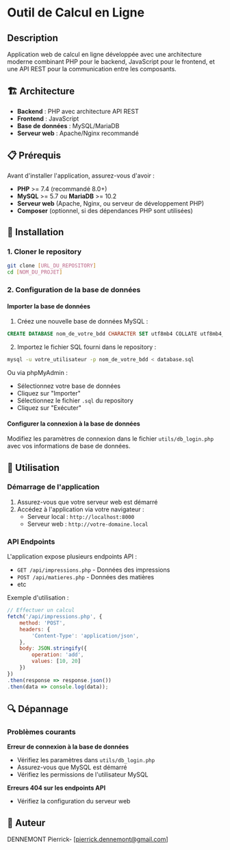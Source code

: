 # Outil de Calcul en Ligne

## Description

Application web de calcul en ligne développée avec une architecture moderne combinant PHP pour le backend, JavaScript pour le frontend, et une API REST pour la communication entre les composants.

## 🏗️ Architecture

- **Backend** : PHP avec architecture API REST
- **Frontend** : JavaScript
- **Base de données** : MySQL/MariaDB
- **Serveur web** : Apache/Nginx recommandé

## 📋 Prérequis

Avant d'installer l'application, assurez-vous d'avoir :

- **PHP** >= 7.4 (recommandé 8.0+)
- **MySQL** >= 5.7 ou **MariaDB** >= 10.2
- **Serveur web** (Apache, Nginx, ou serveur de développement PHP)
- **Composer** (optionnel, si des dépendances PHP sont utilisées)

## 🚀 Installation

### 1. Cloner le repository

```bash
git clone [URL_DU_REPOSITORY]
cd [NOM_DU_PROJET]
```

### 2. Configuration de la base de données

#### Importer la base de données

1. Créez une nouvelle base de données MySQL :
```sql
CREATE DATABASE nom_de_votre_bdd CHARACTER SET utf8mb4 COLLATE utf8mb4_unicode_ci;
```

2. Importez le fichier SQL fourni dans le repository :
```bash
mysql -u votre_utilisateur -p nom_de_votre_bdd < database.sql
```

Ou via phpMyAdmin :
- Sélectionnez votre base de données
- Cliquez sur "Importer"
- Sélectionnez le fichier `.sql` du repository
- Cliquez sur "Exécuter"

#### Configurer la connexion à la base de données

Modifiez les paramètres de connexion dans le fichier `utils/db_login.php` avec vos informations de base de données.

## 🎯 Utilisation

### Démarrage de l'application

1. Assurez-vous que votre serveur web est démarré
2. Accédez à l'application via votre navigateur :
   - Serveur local : `http://localhost:8000`
   - Serveur web : `http://votre-domaine.local`

### API Endpoints

L'application expose plusieurs endpoints API :

- `GET /api/impressions.php` - Données des impressions
- `POST /api/matieres.php` - Données des matières
- etc

Exemple d'utilisation :
```javascript
// Effectuer un calcul
fetch('/api/impressions.php', {
    method: 'POST',
    headers: {
        'Content-Type': 'application/json',
    },
    body: JSON.stringify({
        operation: 'add',
        values: [10, 20]
    })
})
.then(response => response.json())
.then(data => console.log(data));
```

## 🔍 Dépannage

### Problèmes courants

**Erreur de connexion à la base de données**
- Vérifiez les paramètres dans `utils/db_login.php`
- Assurez-vous que MySQL est démarré
- Vérifiez les permissions de l'utilisateur MySQL

**Erreurs 404 sur les endpoints API**
- Vérifiez la configuration du serveur web

## 👥 Auteur

DENNEMONT Pierrick- [pierrick.dennemont@gmail.com]
